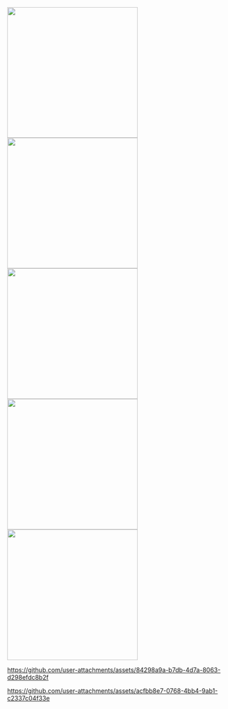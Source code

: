 <img src="https://github.com/user-attachments/assets/fb7aac65-84d2-4638-94c4-d49c41f809c5" alt="" width="300" height="auto">
<img src="https://github.com/user-attachments/assets/1ec45708-fdf5-4fb0-b66f-68d4dda8199e" alt="" width="300" height="auto">
<img src="https://github.com/user-attachments/assets/f0a51ff8-7950-48ca-81f9-5b3d265874fd" alt="" width="300" height="auto">
<img src="https://github.com/user-attachments/assets/89f20d15-6420-4886-ba77-6a454d0caefc" alt="" width="300" height="auto">
<img src="https://github.com/user-attachments/assets/136cd433-f64c-4ce9-82c7-949ff735df12" alt="" width="300" height="auto">



https://github.com/user-attachments/assets/84298a9a-b7db-4d7a-8063-d298efdc8b2f



https://github.com/user-attachments/assets/acfbb8e7-0768-4bb4-9ab1-c2337c04f33e

